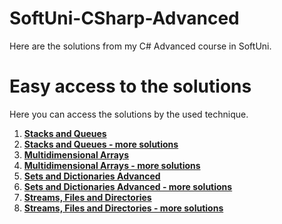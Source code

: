 # SoftUni-CSharp-Advanced
Here are the solutions from my C# Advanced course in SoftUni.

# Easy access to the solutions
Here you can access the solutions by the used technique.
1. [**Stacks and Queues**](https://github.com/StanchosCodes/SoftUni-CSharp-Advanced/tree/main/Stacks%20and%20Queues)
2. [**Stacks and Queues - more solutions**](https://github.com/StanchosCodes/SoftUni-CSharp-Advanced/tree/main/Stacks%20and%20Queues%20-%20more%20solutions)
3. [**Multidimensional Arrays**](https://github.com/StanchosCodes/SoftUni-CSharp-Advanced/tree/main/Multidimensional%20Arrays)
4. [**Multidimensional Arrays - more solutions**](https://github.com/StanchosCodes/SoftUni-CSharp-Advanced/tree/main/Multidimensional%20Arrays%20-%20more%20solutions)
5. [**Sets and Dictionaries Advanced**](https://github.com/StanchosCodes/SoftUni-CSharp-Advanced/tree/main/Sets%20and%20Dictionaries%20Advanced)
6. [**Sets and Dictionaries Advanced - more solutions**](https://github.com/StanchosCodes/SoftUni-CSharp-Advanced/tree/main/Sets%20and%20Dictionaries%20Advanced%20-%20more%20solutions)
7. [**Streams, Files and Directories**](https://github.com/StanchosCodes/SoftUni-CSharp-Advanced/tree/main/Streams%2C%20Files%20and%20Directories)
8. [**Streams, Files and Directories - more solutions**](https://github.com/StanchosCodes/SoftUni-CSharp-Advanced/tree/main/Strems%2C%20Files%20and%20Directories%20-%20more%20solutions)
